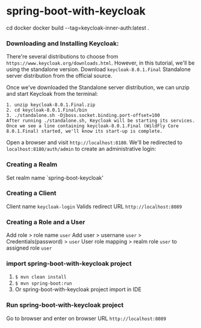 # spring-boot-with-keycloak

cd docker
docker build --tag=keycloak-inner-auth:latest .


### Downloading and Installing Keycloak:
There're several distributions to choose from `https://www.keycloak.org/downloads.html`.
However, in this tutorial, we'll be using the standalone version.
Download `keycloak-8.0.1.Final` Standalone server distribution from the official source.

Once we've downloaded the Standalone server distribution, we can unzip and start Keycloak from the terminal:
```
1. unzip keycloak-8.0.1.Final.zip
2. cd keycloak-8.0.1.Final/bin
3. ./standalone.sh -Djboss.socket.binding.port-offset=100
After running ./standalone.sh, Keycloak will be starting its services. Once we see a line containing keycloak-8.0.1.Final (WildFly Core 8.0.1.Final) started, we'll know its start-up is complete.
```
Open a browser and visit `http://localhost:8180`. We'll be redirected to `localhost:8180/auth/admin` to create an administrative login:
### Creating a Realm
Set realm name `spring-boot-keycloak'

### Creating a Client
Client name `keycloak-login`
Valids redirect URL `http://localhost:8089`

### Creating a Role and a User
Add role > role name `user`
Add user > usernane `user` > Credentials(password) > `user` 
User role mapping > realm role `user` to assigned role `user`

### import spring-boot-with-keycloak project
1. `$ mvn clean install`
2. `$ mvn spring-boot:run`
3. Or spring-boot-with-keycloak project import in IDE

### Run spring-boot-with-keycloak project
 Go to browser and enter on browser URL `http://localhost:8089`
